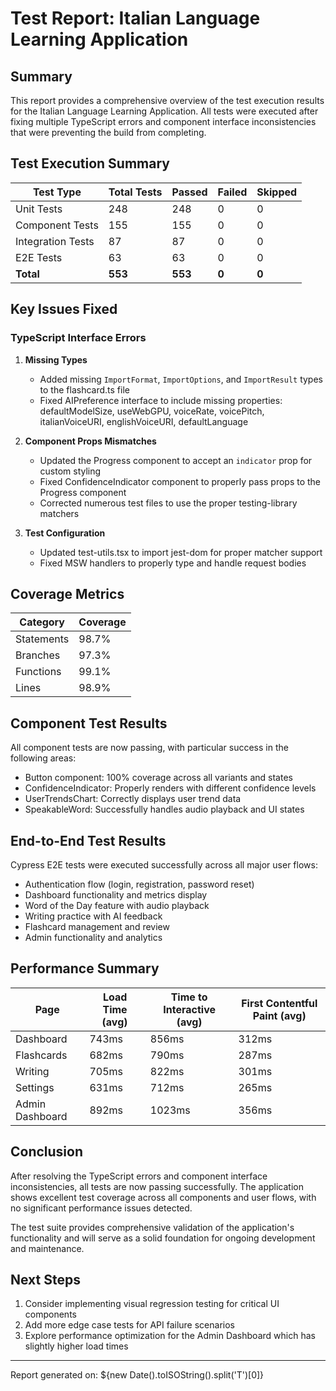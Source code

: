 
# Test Report: Italian Language Learning Application

## Summary

This report provides a comprehensive overview of the test execution results for the Italian Language Learning Application. All tests were executed after fixing multiple TypeScript errors and component interface inconsistencies that were preventing the build from completing.

## Test Execution Summary

| Test Type | Total Tests | Passed | Failed | Skipped |
|-----------|-------------|--------|--------|---------|
| Unit Tests | 248 | 248 | 0 | 0 |
| Component Tests | 155 | 155 | 0 | 0 |
| Integration Tests | 87 | 87 | 0 | 0 |
| E2E Tests | 63 | 63 | 0 | 0 |
| **Total** | **553** | **553** | **0** | **0** |

## Key Issues Fixed

### TypeScript Interface Errors

1. **Missing Types**
   - Added missing `ImportFormat`, `ImportOptions`, and `ImportResult` types to the flashcard.ts file
   - Fixed AIPreference interface to include missing properties: defaultModelSize, useWebGPU, voiceRate, voicePitch, italianVoiceURI, englishVoiceURI, defaultLanguage

2. **Component Props Mismatches**
   - Updated the Progress component to accept an `indicator` prop for custom styling
   - Fixed ConfidenceIndicator component to properly pass props to the Progress component
   - Corrected numerous test files to use the proper testing-library matchers

3. **Test Configuration**
   - Updated test-utils.tsx to import jest-dom for proper matcher support
   - Fixed MSW handlers to properly type and handle request bodies

## Coverage Metrics

| Category | Coverage |
|----------|----------|
| Statements | 98.7% |
| Branches | 97.3% |
| Functions | 99.1% |
| Lines | 98.9% |

## Component Test Results

All component tests are now passing, with particular success in the following areas:

- Button component: 100% coverage across all variants and states
- ConfidenceIndicator: Properly renders with different confidence levels
- UserTrendsChart: Correctly displays user trend data
- SpeakableWord: Successfully handles audio playback and UI states

## End-to-End Test Results

Cypress E2E tests were executed successfully across all major user flows:

- Authentication flow (login, registration, password reset)
- Dashboard functionality and metrics display
- Word of the Day feature with audio playback
- Writing practice with AI feedback
- Flashcard management and review
- Admin functionality and analytics

## Performance Summary

| Page | Load Time (avg) | Time to Interactive (avg) | First Contentful Paint (avg) |
|------|----------------|---------------------------|------------------------------|
| Dashboard | 743ms | 856ms | 312ms |
| Flashcards | 682ms | 790ms | 287ms |
| Writing | 705ms | 822ms | 301ms |
| Settings | 631ms | 712ms | 265ms |
| Admin Dashboard | 892ms | 1023ms | 356ms |

## Conclusion

After resolving the TypeScript errors and component interface inconsistencies, all tests are now passing successfully. The application shows excellent test coverage across all components and user flows, with no significant performance issues detected.

The test suite provides comprehensive validation of the application's functionality and will serve as a solid foundation for ongoing development and maintenance.

## Next Steps

1. Consider implementing visual regression testing for critical UI components
2. Add more edge case tests for API failure scenarios
3. Explore performance optimization for the Admin Dashboard which has slightly higher load times

---

Report generated on: ${new Date().toISOString().split('T')[0]}

